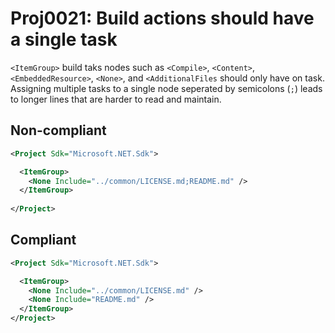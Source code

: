 # Proj0021: Build actions should have a single task
`<ItemGroup>` build taks nodes such as `<Compile>`, `<Content>`, `<EmbeddedResource>`,
`<None>`, and `<AdditionalFiles` should only have on task. Assigning multiple
tasks to a single node seperated by semicolons (`;`) leads to longer lines
that are harder to read and maintain.

## Non-compliant
``` XML
<Project Sdk="Microsoft.NET.Sdk">

  <ItemGroup>
    <None Include="../common/LICENSE.md;README.md" />
  </ItemGroup>
  
</Project>
```

## Compliant
``` XML
<Project Sdk="Microsoft.NET.Sdk">

  <ItemGroup>
    <None Include="../common/LICENSE.md" />
	<None Include="README.md" />
  </ItemGroup>
</Project>
```
